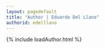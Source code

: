 ```yaml
---
layout: pagedefault
title: "Author | Eduardo Del Llano"
authorid: edelllano
---
```

{% include loadAuthor.html %}